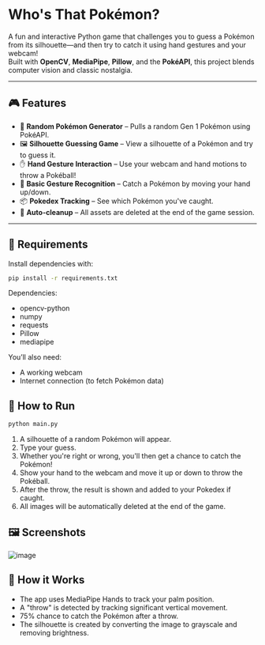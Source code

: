 # Who's That Pokémon?

A fun and interactive Python game that challenges you to guess a Pokémon from its silhouette—and then try to catch it using hand gestures and your webcam!  
Built with **OpenCV**, **MediaPipe**, **Pillow**, and the **PokéAPI**, this project blends computer vision and classic nostalgia.

---

## 🎮 Features

- 🎲 **Random Pokémon Generator** – Pulls a random Gen 1 Pokémon using PokéAPI.
- 🖼️ **Silhouette Guessing Game** – View a silhouette of a Pokémon and try to guess it.
- ✋ **Hand Gesture Interaction** – Use your webcam and hand motions to throw a Pokéball!
- 🧠 **Basic Gesture Recognition** – Catch a Pokémon by moving your hand up/down.
- 📦 **Pokedex Tracking** – See which Pokémon you've caught.
- 🧹 **Auto-cleanup** – All assets are deleted at the end of the game session.

---

## 🧱 Requirements

Install dependencies with:

```bash
pip install -r requirements.txt
```
Dependencies:
- opencv-python
- numpy
- requests
- Pillow
- mediapipe

You’ll also need:
- A working webcam
- Internet connection (to fetch Pokémon data)

## 🚀 How to Run
```bash
python main.py
```

1. A silhouette of a random Pokémon will appear.
2. Type your guess.
3. Whether you're right or wrong, you'll then get a chance to catch the Pokémon!
4. Show your hand to the webcam and move it up or down to throw the Pokéball.
5. After the throw, the result is shown and added to your Pokedex if caught.
6. All images will be automatically deleted at the end of the game.

## 🖼️ Screenshots
![image](https://github.com/user-attachments/assets/9966d4aa-3d49-4dfa-ad96-2b6cbc620917)


## 🧠 How it Works
- The app uses MediaPipe Hands to track your palm position.
- A "throw" is detected by tracking significant vertical movement.
- 75% chance to catch the Pokémon after a throw.
- The silhouette is created by converting the image to grayscale and removing brightness.
